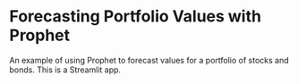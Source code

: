 # Forecasting Portfolio Values with Prophet
An example of using Prophet to forecast values for a portfolio of stocks and bonds. This is a Streamlit app.
